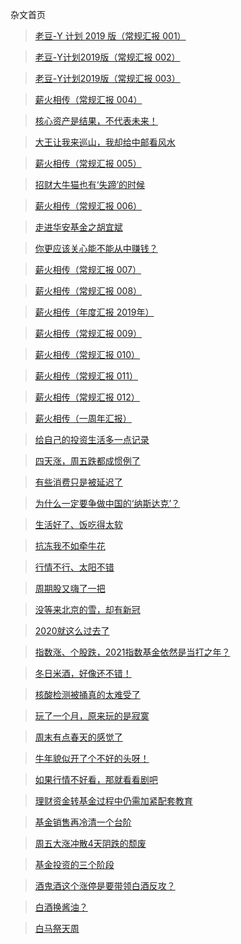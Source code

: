 杂文首页

> [老豆-Y 计划 2019 版（常规汇报 001）](/essay/ld-yplan2019-001.md)

> [老豆-Y计划2019版（常规汇报 002）](/essay/ld-yplan2019-002.md)

> [老豆-Y计划2019版（常规汇报 003）](/essay/ld-yplan2019-003.md)

> [薪火相传（常规汇报 004）](/essay/xhxc-004.md)

> [核心资产是结果，不代表未来！](/essay/visit-gtfund.md)

> [大王让我来巡山，我却给中邮看风水](/essay/visit-postfund.md)

> [薪火相传（常规汇报 005）](/essay/xhxc-005.md)

> [招财大牛猫也有‘失蹄’的时候](/essay/diss-zcdnm.md)

> [薪火相传（常规汇报 006）](/essay/xhxc-006.md)

> [走进华安基金之胡宜斌](/essay/visit-hafund-hyb.md)

> [你更应该关心能不能从中赚钱？](/essay/invest-senti-nz.md)

> [薪火相传（常规汇报 007）](/essay/xhxc-007.md)

> [薪火相传（常规汇报 008）](/essay/xhxc-008.md)

> [薪火相传（年度汇报 2019年）](/essay/xhxc-2019.md)

> [薪火相传（常规汇报 009）](/essay/xhxc-009.md)

> [薪火相传（常规汇报 010）](/essay/xhxc-010.md)

> [薪火相传（常规汇报 011）](/essay/xhxc-011.md)

> [薪火相传（常规汇报 012）](/essay/xhxc-012.md)

> [薪火相传（一周年汇报）](/essay/xhxc-1th.md)

> [给自己的投资生活多一点记录](/essay/invest-node.md)

> [四天涨，周五跌都成惯例了](/essay/week20201113.md)

> [有些消费只是被延迟了](/essay/week20201120.md)

> [为什么一定要争做中国的‘纳斯达克’？](/essay/thjj-sjs.md)

> [生活好了、饭吃得太软](/essay/week20201127.md)

> [抗冻我不如牵牛花](/essay/week20201204.md)

> [行情不行、太阳不错](/essay/week20201211.md)

> [周期股又嗨了一把](/essay/week20201218.md)

> [没等来北京的雪，却有新冠](/essay/week20201218.md)

> [2020就这么过去了](/essay/week20201231.md)

> [指数涨、个股跌，2021指数基金依然是当打之年？](/essay/week20210109.md)

> [冬日米酒，好像还不错！](/essay/week20210116.md)

> [核酸检测被捅真的太难受了](/essay/week20210123.md)

> [玩了一个月，原来玩的是寂寞](/essay/week20210130.md)

> [周末有点春天的感觉了](/essay/week20210206.md)

> [牛年貌似开了个不好的头呀！](/essay/week20210227.md)

> [如果行情不好看，那就看看剧吧](/essay/week20210306.md)

> [理财资金转基金过程中仍需加紧配套教育](/essay/week20210313.md)

> [基金销售再冷清一个台阶](/essay/week20210320.md)

> [周五大涨冲散4天阴跌的颓废](/essay/week20210327.md)

> [基金投资的三个阶段](/essay/tz-3.md)

> [酒鬼酒这个涨停是要带领白酒反攻？](/essay/week20210403.md)

> [白酒换酱油？](/essay/week20210410.md)

> [白马祭天周](/essay/week20210417.md)